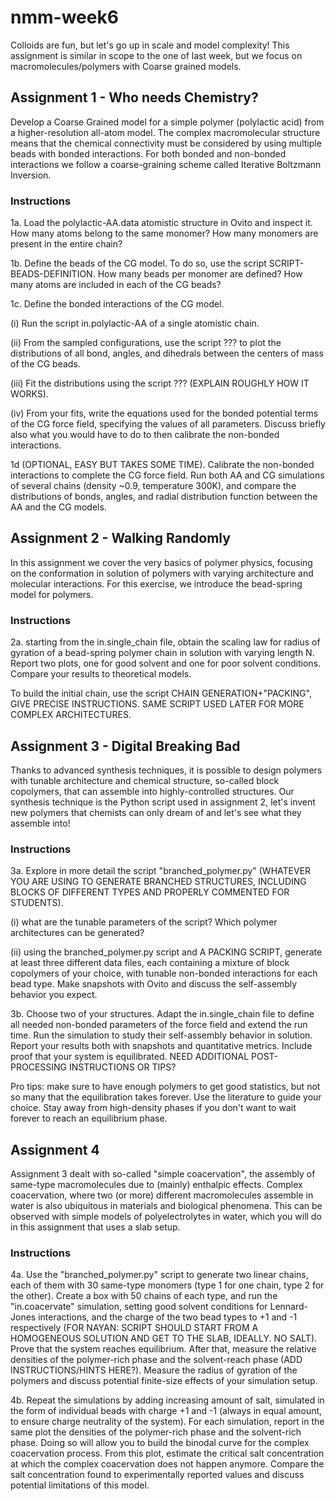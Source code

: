 # nmm-week6

Colloids are fun, but let's go up in scale and model complexity! This assignment is similar in scope to the one of last week, but we focus on macromolecules/polymers with Coarse grained models. 

## Assignment 1 - Who needs Chemistry?

Develop a Coarse Grained model for a simple polymer (polylactic acid) from a higher-resolution all-atom model. The complex macromolecular structure means that the chemical connectivity must be considered by using multiple beads with bonded interactions. For both bonded and non-bonded interactions we follow a coarse-graining scheme called Iterative Boltzmann Inversion. 

### Instructions

1a. Load the polylactic-AA.data atomistic structure in Ovito and inspect it. How many atoms belong to the same monomer? How many monomers are present in the entire chain?

1b. Define the beads of the CG model. To do so, use the script SCRIPT-BEADS-DEFINITION. How many beads per monomer are defined? How many atoms are included in each of the CG beads?

1c. Define the bonded interactions of the CG model.

(i) Run the script in.polylactic-AA of a single atomistic chain.

(ii) From the sampled configurations, use the script ??? to plot the distributions of all bond, angles, and dihedrals between the centers of mass of the CG beads.

(iii) Fit the distributions using the script ??? (EXPLAIN ROUGHLY HOW IT WORKS).

(iv) From your fits, write the equations used for the bonded potential terms of the CG force field, specifying the values of all parameters. Discuss briefly also what you would have to do to then calibrate the non-bonded interactions.

1d (OPTIONAL, EASY BUT TAKES SOME TIME). Calibrate the non-bonded interactions to complete the CG force field. Run both AA and CG simulations of several chains (density ~0.9, temperature 300K), and compare the distributions of bonds, angles, and radial distribution function between the AA and the CG models.

## Assignment 2 - Walking Randomly

In this assignment we cover the very basics of polymer physics, focusing on the conformation in solution of polymers with varying architecture and molecular interactions. For this exercise, we introduce the bead-spring model for polymers.

### Instructions

2a. starting from the in.single_chain file, obtain the scaling law for radius of gyration of a bead-spring polymer chain in solution with varying length N. Report two plots, one for good solvent and one for poor solvent conditions. Compare your results to theoretical models.

To build the initial chain, use the script CHAIN GENERATION+"PACKING", GIVE PRECISE INSTRUCTIONS. SAME SCRIPT USED LATER FOR MORE COMPLEX ARCHITECTURES.

## Assignment 3 - Digital Breaking Bad

Thanks to advanced synthesis techniques, it is possible to design polymers with tunable architecture and chemical structure, so-called block copolymers, that can assemble into highly-controlled structures. Our synthesis technique is the Python script used in assignment 2, let's invent new polymers that chemists can only dream of and let's see what they assemble into! 

### Instructions

3a. Explore in more detail the script "branched_polymer.py" (WHATEVER YOU ARE USING TO GENERATE BRANCHED STRUCTURES, INCLUDING BLOCKS OF DIFFERENT TYPES AND PROPERLY COMMENTED FOR STUDENTS). 

(i) what are the tunable parameters of the script? Which polymer architectures can be generated?

(ii) using the branched_polymer.py script and A PACKING SCRIPT, generate at least three different data files, each containing a mixture of block copolymers of your choice, with tunable non-bonded interactions for each bead type. Make snapshots with Ovito and discuss the self-assembly behavior you expect.

3b. Choose two of your structures. Adapt the in.single_chain file to define all needed non-bonded parameters of the force field and extend the run time. Run the simulation to study their self-assembly behavior in solution. Report your results both with snapshots and quantitative metrics. Include proof that your system is equilibrated. NEED ADDITIONAL POST-PROCESSING INSTRUCTIONS OR TIPS?

Pro tips: make sure to have enough polymers to get good statistics, but not so many that the equilibration takes forever. Use the literature to guide your choice. Stay away from high-density phases if you don't want to wait forever to reach an equilibrium phase.


## Assignment 4

Assignment 3 dealt with so-called "simple coacervation", the assembly of same-type macromolecules due to (mainly) enthalpic effects. Complex coacervation, where two (or more) different macromolecules assemble in water is also ubiquitous in materials and biological phenomena. This can be observed with simple models of polyelectrolytes in water, which you will do in this assignment that uses a slab setup.

### Instructions

4a. Use the "branched_polymer.py" script to generate two linear chains, each of them with 30 same-type monomers (type 1 for one chain, type 2 for the other). Create a box with 50 chains of each type, and run the "in.coacervate" simulation, setting good solvent conditions for Lennard-Jones interactions, and the charge of the two bead types to +1 and -1 respectively (FOR NAYAN: SCRIPT SHOULD START FROM A HOMOGENEOUS SOLUTION AND GET TO THE SLAB, IDEALLY. NO SALT). Prove that the system reaches equilibrium. After that, measure the relative densities of the polymer-rich phase and the solvent-reach phase (ADD INSTRUCTIONS/HINTS HERE?). Measure the radius of gyration of the polymers and discuss potential finite-size effects of your simulation setup.

4b. Repeat the simulations by adding increasing amount of salt, simulated in the form of individual beads with charge +1 and -1 (always in equal amount, to ensure charge neutrality of the system). For each simulation, report in the same plot the densities of the polymer-rich phase and the solvent-rich phase. Doing so will allow you to build the binodal curve for the complex coacervation process. From this plot, estimate the critical salt concentration at which the complex coacervation does not happen anymore. Compare the salt concentration found to experimentally reported values and discuss potential limitations of this model.
